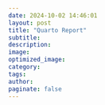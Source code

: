 ```yaml
---
date: 2024-10-02 14:46:01
layout: post
title: "Quarto Report"
subtitle:
description:
image:
optimized_image:
category:
tags:
author:
paginate: false
---
```

